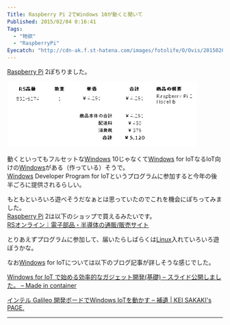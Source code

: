 ```yaml
---
Title: Raspberry Pi 2でWindows 10が動くと聞いて
Published: 2015/02/04 0:16:41
Tags:
  - "物欲"
  - "RaspberryPi"
Eyecatch: "http://cdn-ak.f.st-hatena.com/images/fotolife/O/Ovis/20150204/20150204000216.png"
---
```

<p><a class="keyword" href="http://d.hatena.ne.jp/keyword/Raspberry%20Pi">Raspberry Pi</a> 2ぽちりました。</p>

<p><span itemscope itemtype="http://schema.org/Photograph"><img src="20150204000216.png" alt="f:id:Ovis:20150204000216p:plain" title="f:id:Ovis:20150204000216p:plain" class="hatena-fotolife" itemprop="image"></span></p>


<p>動くといってもフルセットな<a class="keyword" href="http://d.hatena.ne.jp/keyword/Windows">Windows</a> 10じゃなくて<a class="keyword" href="http://d.hatena.ne.jp/keyword/Windows">Windows</a> for IoTなるIoT向けの<a class="keyword" href="http://d.hatena.ne.jp/keyword/Windows">Windows</a>がある（作っている）そうで。<br />
<a class="keyword" href="http://d.hatena.ne.jp/keyword/Windows">Windows</a> Developer Program for IoTというプログラムに参加すると今年の後半ごろに提供されるらしい。</p>

<p>もともといろいろ遊べそうだなぁとは思っていたのでこれを機会にぽちってみました。<br />
<a class="keyword" href="http://d.hatena.ne.jp/keyword/Raspberry%20Pi">Raspberry Pi</a> 2は以下のショップで買えるみたいです。<br />
<a href="http://jp.rs-online.com/web/p/processor-microcontroller-development-kits/8326274/">RSオンライン｜電子部品・半導体の通販/販売サイト</a></p>

<p>とりあえずプログラムに参加して、届いたらしばらくは<a class="keyword" href="http://d.hatena.ne.jp/keyword/Linux">Linux</a>入れていろいろ遊ぼうかな。</p>

<p>なお<a class="keyword" href="http://d.hatena.ne.jp/keyword/Windows">Windows</a> for IoTについては以下のブログ記事が詳しそうな感じでした。</p>

<p><a href="http://www.syuheiuda.com/?p=3265">Windows for IoT &#x3067;&#x59CB;&#x3081;&#x308B;&#x52B9;&#x7387;&#x7684;&#x306A;&#x30AC;&#x30B8;&#x30A7;&#x30C3;&#x30C8;&#x958B;&#x767A;(&#x57FA;&#x790E;) &ndash; &#x30B9;&#x30E9;&#x30A4;&#x30C9;&#x516C;&#x958B;&#x3057;&#x307E;&#x3057;&#x305F;&#x3002; &ndash; Made in container</a></p>

<p><a href="http://kei-sakaki.jp/2014/08/30/intel-galileo-development-board-windows-internet-of-things-3/">&#x30A4;&#x30F3;&#x30C6;&#x30EB; Galileo &#x958B;&#x767A;&#x30DC;&#x30FC;&#x30C9;&#x3067;Windows IoT&#x3092;&#x52D5;&#x304B;&#x3059; &ndash; &#x88DC;&#x907A; | KEI SAKAKI&#39;s PAGE.</a></p>

***